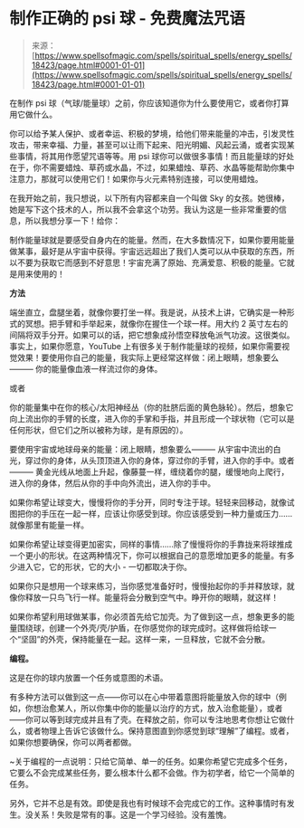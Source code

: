<!--yml

类别：未分类

日期：2024-06-12 19:00:02

-->

# 制作正确的 psi 球 - 免费魔法咒语

> 来源：[https://www.spellsofmagic.com/spells/spiritual_spells/energy_spells/18423/page.html#0001-01-01](https://www.spellsofmagic.com/spells/spiritual_spells/energy_spells/18423/page.html#0001-01-01)

在制作 psi 球（气球/能量球）之前，你应该知道你为什么要使用它，或者你打算用它做什么。

你可以给予某人保护、或者幸运、积极的梦境，给他们带来能量的冲击，引发灵性攻击，带来幸福、力量，甚至可以让雨下起来、阳光明媚、风起云涌，或者实现某些事情，将其用作愿望咒语等等。用 psi 球你可以做很多事情！而且能量球的好处在于，你不需要蜡烛、草药或水晶，不过，如果蜡烛、草药、水晶等能帮助你集中注意力，那就可以使用它们！如果你与火元素特别连接，可以使用蜡烛。

在我开始之前，我只想说，以下所有内容都来自一个叫做 Sky 的女孩。她很棒，她是写下这个技术的人，所以我不会拿这个功劳。我认为这是一些非常重要的信息，所以我想分享一下！给你：

制作能量球就是要感受自身内在的能量。然而，在大多数情况下，如果你要用能量做某事，最好是从宇宙中获得。宇宙远远超出了我们人类可以从中获取的东西，所以不要为获取它而感到不好意思！宇宙充满了原始、充满爱意、积极的能量。它就是用来使用的！

**方法**

端坐直立，盘腿坐着，就像你要打坐一样。我是说，从技术上讲，它确实是一种形式的冥想。把手臂和手举起来，就像你在握住一个球一样。用大约 2 英寸左右的间隔将双手分开。如果可以的话，把它想象成孙悟空释放龟派气功波。这很类似。事实上，如果你愿意，YouTube 上有很多关于制作能量球的视频，如果你需要视觉效果！要使用你自己的能量，我实际上更经常这样做：闭上眼睛，想象要么——— 你的能量像血液一样流过你的身体。

或者

你的能量集中在你的核心/太阳神经丛（你的肚脐后面的黄色脉轮）。然后，想象它向上流出你的手臂的长度，进入你的手掌和手指，并且形成一个球状物（它可以是任何形状，但它们之所以被称为球，是有原因的）。

要使用宇宙或地球母亲的能量：闭上眼睛，想象要么——— 从宇宙中流出的白光，穿过你的身体，从头顶顶进入你的身体，穿过你的手臂，进入你的手中。或者——— 黄金光线从地面上升起，像藤蔓一样，缠绕着你的腿，缓慢地向上爬行，进入你的身体，然后从你的手中向外流出，进入你的手中。

如果你希望让球变大，慢慢将你的手分开，同时专注于球。轻轻来回移动，就像试图把你的手压在一起一样，应该让你感受到球。你应该感受到一种力量或压力……就像那里有能量一样。

如果你希望让球变得更加密实，同样的事情……除了慢慢将你的手靠拢来将球推成一个更小的形状。在这两种情况下，你可以根据自己的意愿增加更多的能量。有多少进入它，它的形状，它的大小 - 一切都取决于你。

如果你只是想用一个球来练习，当你感觉准备好时，慢慢抬起你的手并释放球，就像你释放一只鸟飞行一样。能量将会分散到空气中。睁开你的眼睛，就这样！

如果你希望利用球做某事，你必须首先给它加壳。为了做到这一点，想象更多的能量围绕球，创建一个外壳/壳/护盾，在你感觉你的球完成时。这样做将给球一个“坚固”的外壳，保持能量在一起。这样一来，一旦释放，它就不会分散。

**编程。**

这是在你的球内放置一个任务或意图的术语。

有多种方法可以做到这一点——你可以在心中带着意图将能量放入你的球中（例如，你想治愈某人，所以你集中你的能量以治疗的方式，放入治愈能量），或者——你可以等到球完成并且有了壳。在释放之前，你可以专注地思考你想让它做什么，或者物理上告诉它该做什么。保持意图直到你感觉到球“理解”了编程。或者，如果你想要确保，你可以两者都做。

~关于编程的一点说明：只给它简单、单一的任务。如果你希望它完成多个任务，它要么不会完成某些任务，要么根本什么都不会做。作为初学者，给它一个简单的任务。

另外，它并不总是有效。即使是我也有时候球不会完成它的工作。这种事情时有发生。没关系！失败是常有的事。这是一个学习经验。没有羞愧。
